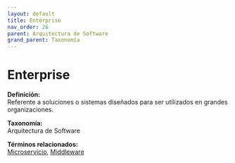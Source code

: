 ```yaml
---
layout: default
title: Enterprise
nav_order: 26
parent: Arquitectura de Software
grand_parent: Taxonomía
---
```


# Enterprise

**Definición:**  
Referente a soluciones o sistemas diseñados para ser utilizados en grandes organizaciones.

**Taxonomía:**  
Arquitectura de Software

**Términos relacionados:**  
[Microservicio](https://maleniski.github.io/diccionario-angl-tec-mx/docs/taxonomia/microservicio/microservicio.html), [Middleware](https://maleniski.github.io/diccionario-angl-tec-mx/docs/taxonomia/middleware/middleware.html)
